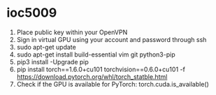 # ioc5009

1. Place public key within your OpenVPN
2. Sign in virtual GPU using your account and password through ssh
3. sudo apt-get update
4. sudo apt-get install build-essential vim git python3-pip
5. pip3 install -Upgrade pip
6. pip install torch==1.6.0+cu101 torchvision==0.6.0+cu101 -f https://download.pytorch.org/whl/torch_statble.html
7. Check if the GPU is available for PyTorch: torch.cuda.is_available()

